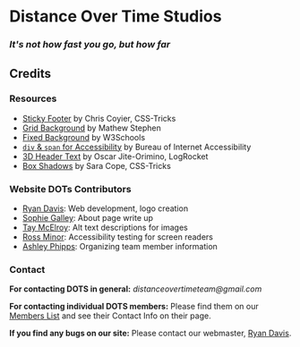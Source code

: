 # Distance Over Time Studios
### _It's not how fast you go, but how far_

## Credits

### Resources
- [Sticky Footer](https://css-tricks.com/couple-takes-sticky-footer/) by Chris Coyier, CSS-Tricks
- [Grid Background](https://stackoverflow.com/a/25709375) by Mathew Stephen
- [Fixed Background](https://www.w3schools.com/cssref/pr_background-attachment.php) by W3Schools
- [`div` & `span` for Accessibility](https://www.boia.org/blog/accessibility-tips-using-the-div-and-span-elements) by Bureau of Internet Accessibility
- [3D Header Text](https://blog.logrocket.com/five-cool-css-header-styles-with-cross-browser-compatibility/) by Oscar Jite-Orimino, LogRocket
- [Box Shadows](https://css-tricks.com/almanac/properties/b/box-shadow/) by Sara Cope, CSS-Tricks

### Website DOTs Contributors
- [Ryan Davis](https://distance-over-time.github.io/ryan-davis): Web development, logo creation
- [Sophie Galley](https://distance-over-time.github.io/sophie-galley): About page write up
- [Tay McElroy](https://distance-over-time.github.io/taylor-mcelroy): Alt text descriptions for images
- [Ross Minor](https://distance-over-time.github.io/ross-minor): Accessibility testing for screen readers
- [Ashley Phipps](https://distance-over-time.github.io/ashley-phipps): Organizing team member information

### Contact
**For contacting DOTS in general:**
_distanceovertimeteam@gmail.com_

**For contacting individual DOTS members:**
Please find them on our [Members List](https://distance-over-time.github.io/members) and see their Contact Info on their page.

**If you find any bugs on our site:**
Please contact our webmaster, [Ryan Davis](https://github.com/DataIsGone).